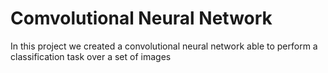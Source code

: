 # Comvolutional Neural Network

In this project we created a convolutional neural network able to perform a classification task over a set of images

